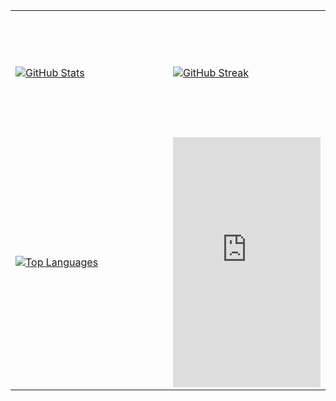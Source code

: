 <div align="center">
  <table style="width: 100%; height: 100%;">
    <tr>
      <td style="width: 50%; height: 200px;">
        <a href="https://github.com/smallghost42">
          <img src="https://github-readme-stats.vercel.app/api?username=smallghost42&show_icons=true&theme=nightowl&count_private=true" alt="GitHub Stats">
        </a>
      </td>
      <td style="width: 50%; height: 200px;">
        <a href="https://github.com/smallghost42">
          <img src="https://streak-stats.demolab.com/?user=smallghost42&theme=nightowl&count_private=true" alt="GitHub Streak">
        </a>
      </td>
    </tr>
    <tr>
      <td style="width: 50%; height: 200px;">
        <a href="https://github.com/smallghost42/github-readme-stats">
          <img src="https://github-readme-stats.vercel.app/api/top-langs/?username=smallghost42&theme=nightowl&count_private=true" alt="Top Languages">
        </a>
      </td>
      <td style="width: 50%; height: 200px;">
        <iframe src="https://smallghost42.github.io/myrepo/table.html" width="100%" height="400" style="border:none;"></iframe>
      </td>
    </tr>
  </table>
</div>

